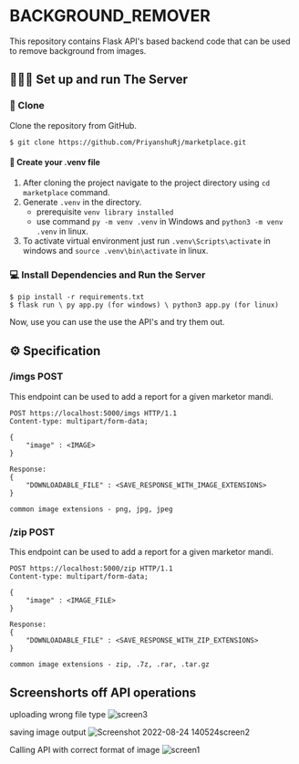 # BACKGROUND_REMOVER

This repository contains  Flask API's based backend code that can be used to remove background from images.


## 👨🏻‍🔬 Set up and run The Server

### 📃 Clone

Clone the repository from GitHub.

```
$ git clone https://github.com/PriyanshuRj/marketplace.git
```



#### 📂 Create your .venv file

1. After cloning the project navigate to the project directory using `cd marketplace` command.
2. Generate `.venv` in the directory.
    - prerequisite `venv library installed`
    - use command `py -m venv .venv` in Windows and `python3 -m venv .venv` in linux.
3. To activate virtual environment just run `.venv\Scripts\activate` in windows and `source .venv\bin\activate` in linux.




### 💻 Install Dependencies and Run the Server

```
$ pip install -r requirements.txt
$ flask run \ py app.py (for windows) \ python3 app.py (for linux)
```
Now, use you can use the use the API's and try them out.


## ⚙️ Specification

### /imgs POST
This endpoint can be used to add a report for a given marketor mandi.

```http
POST https://localhost:5000/imgs HTTP/1.1
Content-type: multipart/form-data;

{
    "image" : <IMAGE>
}

Response:
{
    "DOWNLOADABLE_FILE" : <SAVE_RESPONSE_WITH_IMAGE_EXTENSIONS>
}

common image extensions - png, jpg, jpeg
```


### /zip POST
This endpoint can be used to add a report for a given marketor mandi.

```http
POST https://localhost:5000/zip HTTP/1.1
Content-type: multipart/form-data;

{
    "image" : <IMAGE_FILE>
}

Response:
{
    "DOWNLOADABLE_FILE" : <SAVE_RESPONSE_WITH_ZIP_EXTENSIONS>
}

common image extensions - zip, .7z, .rar, .tar.gz
```
## Screenshorts off API operations

uploading wrong file type
![screen3](https://user-images.githubusercontent.com/76838551/186371923-e727bd15-44fe-4a7a-87a3-ae0119f4e1b9.jpg)

saving image output
![Screenshot 2022-08-24 140524screen2](https://user-images.githubusercontent.com/76838551/186371937-c1421fab-4c4c-438a-aa26-88abfebaea72.jpg)

Calling API with correct format of image
![screen1](https://user-images.githubusercontent.com/76838551/186371940-69d4685d-c6b0-4794-b25c-4037f6ed28f2.jpg)


